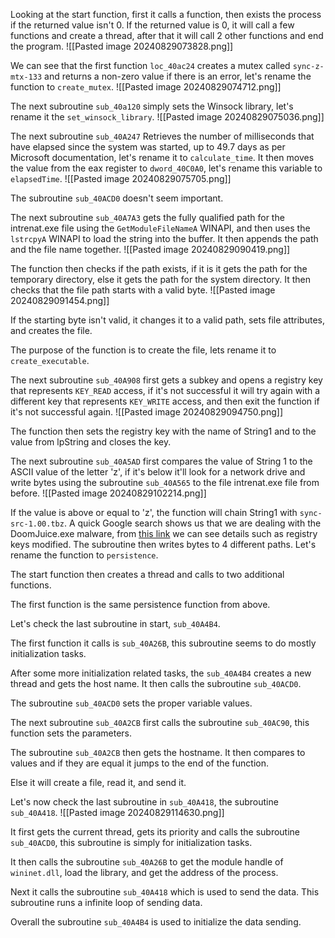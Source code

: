 Looking at the start function, first it calls a function, then exists the process if the returned value isn't 0. If the returned value is 0,  it will call a few functions and create a thread, after that it will call 2 other functions and end the program.
![[Pasted image 20240829073828.png]]

We can see that the first function `loc_40ac24` creates a mutex called `sync-z-mtx-133` and returns a non-zero value if there is an error, let's rename the function to `create_mutex`.
![[Pasted image 20240829074712.png]]

The next subroutine `sub_40a120` simply sets the Winsock library, let's rename it the `set_winsock_library`.
![[Pasted image 20240829075036.png]]

The next subroutine `sub_40A247` Retrieves the number of milliseconds that have elapsed since the system was started, up to 49.7 days as per Microsoft documentation, let's rename it to `calculate_time`. It then moves the value from the eax register to `dword_40C0A0`, let's rename this variable to `elapsedTime`.
![[Pasted image 20240829075705.png]]

The subroutine `sub_40ACD0` doesn't seem important.

The next subroutine `sub_40A7A3` gets the fully qualified path for the intrenat.exe file using the `GetModuleFileNameA` WINAPI, and then uses the `lstrcpyA` WINAPI to load the string into the buffer. It then appends the path and the file name together.
![[Pasted image 20240829090419.png]]

The function then checks if the path exists, if it is it gets the path for the temporary directory, else it gets the path for the system directory. It then checks that the file path starts with a valid byte.
![[Pasted image 20240829091454.png]]

If the starting byte isn't valid, it changes it to a valid path, sets file attributes, and creates the file.

The purpose of the function is to create the file, lets rename it to `create_executable`.

The next subroutine `sub_40A908` first gets a subkey and opens a registry key that represents `KEY_READ` access, if it's not successful it will try again with a different key that represents `KEY_WRITE` access, and then exit the function if it's not successful again.
![[Pasted image 20240829094750.png]]

The function then sets the registry key with the name of String1 and to the value from lpString and closes the key.

The next subroutine `sub_40A5AD` first compares the value of String 1 to the ASCII value of the letter 'z', if it's below it'll look for a network drive and write bytes using the subroutine `sub_40A565` to the file intrenat.exe file from before.
![[Pasted image 20240829102214.png]]

If the value is above or equal to 'z', the function will chain String1 with `sync-src-1.00.tbz`. A quick Google search shows us that we are dealing with the DoomJuice.exe malware, from [this link](https://any.run/report/5b7228947b256f36bd98dde1622799cda8f7a7aa0f3196aba08200fe8439dfee/28266913-725e-48b7-9847-420fb8ac3458) we can see details such as registry keys modified. The subroutine then writes bytes to 4 different paths. Let's rename the function to `persistence`.

The start function then creates a thread and calls to two additional functions.

The first function is the same persistence function from above.

Let's check the last subroutine in start, `sub_40A4B4`.

The first function it calls is `sub_40A26B`, this subroutine seems to do mostly initialization tasks.

After some more initialization related tasks, the `sub_40A4B4` creates a new thread and gets the host name. It then calls the subroutine `sub_40ACD0`.

The subroutine `sub_40ACD0` sets the proper variable values.

The next subroutine `sub_40A2CB` first calls the subroutine `sub_40AC90`, this function sets the parameters.

The subroutine `sub_40A2CB` then gets the hostname. It then compares to values and if they are equal it jumps to the end of the function.

Else it will create a file, read it, and send it.

Let's now check the last subroutine in `sub_40A418`, the subroutine `sub_40A418`.
![[Pasted image 20240829114630.png]]

It first gets the current thread, gets its priority and calls the subroutine `sub_40ACD0`, this subroutine is simply for initialization tasks.

It then calls the subroutine `sub_40A26B` to get the module handle of `wininet.dll`, load the library, and get the address of the process.

Next it calls the subroutine `sub_40A418` which is used to send the data. This subroutine runs a infinite loop of sending data.

Overall the subroutine `sub_40A4B4` is used to initialize the data sending.